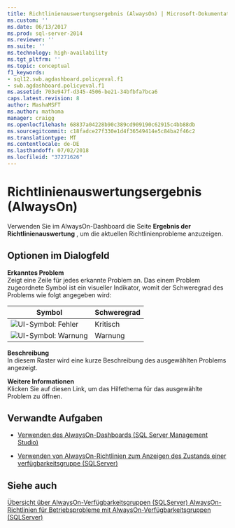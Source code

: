 ```yaml
---
title: Richtlinienauswertungsergebnis (AlwaysOn) | Microsoft-Dokumentation
ms.custom: ''
ms.date: 06/13/2017
ms.prod: sql-server-2014
ms.reviewer: ''
ms.suite: ''
ms.technology: high-availability
ms.tgt_pltfrm: ''
ms.topic: conceptual
f1_keywords:
- sql12.swb.agdashboard.policyeval.f1
- swb.agdashboard.policyeval.f1
ms.assetid: 703e947f-d345-4506-be21-34bfbfa7bca6
caps.latest.revision: 8
author: MashaMSFT
ms.author: mathoma
manager: craigg
ms.openlocfilehash: 68837a04228b90c389cd909190c62915c4bb88db
ms.sourcegitcommit: c18fadce27f330e1d4f36549414e5c84ba2f46c2
ms.translationtype: MT
ms.contentlocale: de-DE
ms.lasthandoff: 07/02/2018
ms.locfileid: "37271626"
---
```

# <a name="policy-evaluation-result-alwayson"></a>Richtlinienauswertungsergebnis (AlwaysOn)
  Verwenden Sie im AlwaysOn-Dashboard die Seite **Ergebnis der Richtlinienauswertung** , um die aktuellen Richtlinienprobleme anzuzeigen.  
  

  
##  <a name="Options"></a> Optionen im Dialogfeld  
 **Erkanntes Problem**  
 Zeigt eine Zeile für jedes erkannte Problem an. Das einem Problem zugeordnete Symbol ist ein visueller Indikator, womit der Schweregrad des Problems wie folgt angegeben wird:  
  
|Symbol|Schweregrad|  
|----------|--------------|  
|![UI-Symbol: Fehler](../../../relational-databases/replication/media/repl-icon-error.gif "UI icon: error")|Kritisch|  
|![UI-Symbol: Warnung](../../../relational-databases/replication/media/repl-icon-warn.gif "UI icon: warning")|Warnung|  
  
 **Beschreibung**  
 In diesem Raster wird eine kurze Beschreibung des ausgewählten Problems angezeigt.  
  
 **Weitere Informationen**  
 Klicken Sie auf diesen Link, um das Hilfethema für das ausgewählte Problem zu öffnen.  
  
##  <a name="RelatedTasks"></a> Verwandte Aufgaben  
  
-   [Verwenden des AlwaysOn-Dashboards &#40;SQL Server Management Studio&#41;](use-the-always-on-dashboard-sql-server-management-studio.md)  
  
-   [Verwenden von AlwaysOn-Richtlinien zum Anzeigen des Zustands einer verfügbarkeitsgruppe &#40;SQLServer&#41;](use-always-on-policies-to-view-the-health-of-an-availability-group-sql-server.md)  
  

  
## <a name="see-also"></a>Siehe auch  
 [Übersicht über AlwaysOn-Verfügbarkeitsgruppen &#40;SQLServer&#41; ](overview-of-always-on-availability-groups-sql-server.md) [AlwaysOn-Richtlinien für Betriebsprobleme mit AlwaysOn-Verfügbarkeitsgruppen &#40;SQLServer&#41;](always-on-policies-for-operational-issues-always-on-availability.md) 
  
  
